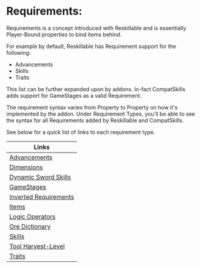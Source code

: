 # Requirements:

Requirements is a concept introduced with Reskillable and is essentially Player-Bound properties to bind items behind.

For example by default, Reskillable has Requirement support for the following:
- Advancements
- Skills
- Traits

This list can be further expanded upon by addons.
In-fact CompatSkills adds support for GameStages as a valid Requirement.

The requirement syntax varies from Property to Property on how it's implemented by the addon.
Under Requirement Types, you'll be able to see the syntax for all Requirements added by Reskillable and CompatSkills.

See below for a quick list of links to each requirement type.

|Links|
|-----|
|[Advancements](/Mods/CompatSkills/Requirements/Requirement_Types/Advancements)|
|[Dimensions](/Mods/CompatSkills/Requirements/Requirement_Types/Dimensions)|
|[Dynamic Sword Skills](/Mods/CompatSkills/Requirements/Requirement_Types/Dynamic_Sword_Skills)|
|[GameStages](/Mods/CompatSkills/Requirements/Requirement_Types/GameStages)|
|[Inverted Requirements](/Mods/CompatSkills/Requirements/Requirement_Types/Inverted_Requirements)|
|[Items](/Mods/CompatSkills/Requirements/Requirement_Types/Items)|
|[Logic Operators](/Mods/CompatSkills/Requirements/Requirement_Types/Logic_Operators/1_READ_ME_FIRST)|
|[Ore Dictionary](/Mods/CompatSkills/Requirements/Requirement_Types/Ore_Dictionary)|
|[Skills](/Mods/CompatSkills/Requirements/Requirement_Types/Skills)|
|[Tool Harvest-Level](/Mods/CompatSkills/Requirements/Requirement_Types/Tool_Harvest-Level)|
|[Traits](/Mods/CompatSkills/Requirements/Requirement_Types/Traits)|